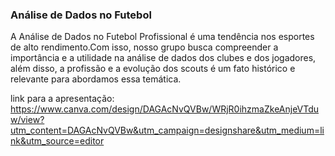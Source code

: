 ### Análise de Dados no Futebol 
A Análise de Dados no Futebol Profissional é uma tendência nos esportes de alto rendimento.Com isso, nosso grupo busca compreender a importância e a utilidade na análise de dados dos clubes e dos jogadores, além disso, a profissão e a evolução dos scouts é um fato histórico e relevante para abordamos essa temática.

link para a apresentação:
https://www.canva.com/design/DAGAcNvQVBw/WRjR0ihzmaZkeAnjeVTduw/view?utm_content=DAGAcNvQVBw&utm_campaign=designshare&utm_medium=link&utm_source=editor
